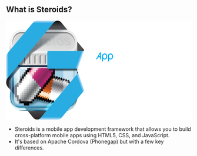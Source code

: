 ##  What is Steroids?

<img src="../assets/images/steroids_logo.png" height="270">

- Steroids is a mobile app development framework that allows you to build cross-platform mobile apps using HTML5, CSS, and JavaScript. 
- It's based on Apache Cordova (Phonegap) but with a few key differences.